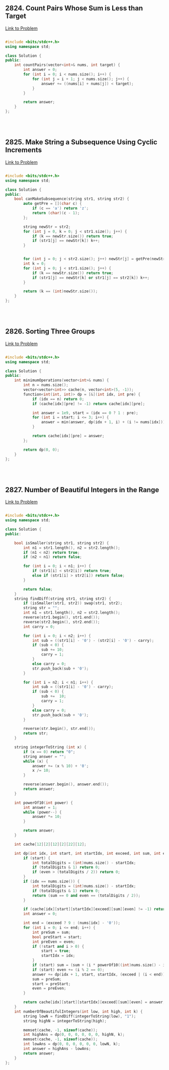 <h2>2824. Count Pairs Whose Sum is Less than Target </h2 >

[Link to Problem](https://leetcode.com/contest/biweekly-contest-111/problems/count-pairs-whose-sum-is-less-than-target/)

```c++

#include <bits/stdc++.h>
using namespace std;

class Solution {
public:
	int countPairs(vector<int>& nums, int target) {
		int answer = 0;
		for (int i = 0; i < nums.size(); i++) {
			for (int j = i + 1; j < nums.size(); j++) {
				answer += ((nums[i] + nums[j]) < target);
			}
		}

		return answer;
	}
};

```

<br>
<br>

<h2>2825. Make String a Subsequence Using Cyclic Increments </h2 >

[Link to Problem](https://leetcode.com/contest/biweekly-contest-111/problems/make-string-a-subsequence-using-cyclic-increments/)

```c++

#include <bits/stdc++.h>
using namespace std;

class Solution {
public:
	bool canMakeSubsequence(string str1, string str2) {
		auto getPre = [](char c) {
			if (c == 'a') return 'z';
			return (char)(c - 1);
		};

		string newStr = str2;
		for (int j = 0, k = 0; j < str1.size(); j++) {
			if (k == newStr.size()) return true;
			if (str1[j] == newStr[k]) k++;
		}


		for (int j = 0; j < str2.size(); j++) newStr[j] = getPre(newStr[j]);
		int k = 0;
		for (int j = 0; j < str1.size(); j++) {
			if (k == newStr.size()) return true;
			if (str1[j] == newStr[k] or str1[j] == str2[k]) k++;
		}

		return (k == (int)newStr.size());
	}
};

```

<br>
<br>

<h2>2826. Sorting Three Groups </h2>

[Link to Problem](https://leetcode.com/contest/biweekly-contest-111/problems/sorting-three-groups/)

```c++

#include <bits/stdc++.h>
using namespace std;

class Solution {
public:
	int minimumOperations(vector<int>& nums) {
		int n = nums.size();
		vector<vector<int>> cache(n, vector<int>(5, -1));
		function<int(int, int)> dp = [&](int idx, int pre) {
			if (idx == n) return 0;
			if (cache[idx][pre] != -1) return cache[idx][pre];

			int answer = 1e9, start = (idx == 0 ? 1 : pre);
			for (int i = start; i <= 3; i++) {
				answer = min(answer, dp(idx + 1, i) + (i != nums[idx]));
			}

			return cache[idx][pre] = answer;
		};

		return dp(0, 0);
	}
};

```

<br>
<br>

<h2>2827. Number of Beautiful Integers in the Range </h2>

[Link to Problem](https://leetcode.com/contest/biweekly-contest-111/problems/number-of-beautiful-integers-in-the-range/)

```c++

#include <bits/stdc++.h>
using namespace std;

class Solution {
public:

	bool isSmaller(string str1, string str2) {
		int n1 = str1.length(), n2 = str2.length();
		if (n1 < n2) return true;
		if (n2 < n1) return false;

		for (int i = 0; i < n1; i++) {
			if (str1[i] < str2[i]) return true;
			else if (str1[i] > str2[i]) return false;
		}

		return false;
	}
	string findDiff(string str1, string str2) {
		if (isSmaller(str1, str2)) swap(str1, str2);
		string str = "";
		int n1 = str1.length(), n2 = str2.length();
		reverse(str1.begin(), str1.end());
		reverse(str2.begin(), str2.end());
		int carry = 0;

		for (int i = 0; i < n2; i++) {
			int sub = ((str1[i] - '0') - (str2[i] - '0') - carry);
			if (sub < 0) {
				sub += 10;
				carry = 1;
			}
			else carry = 0;
			str.push_back(sub + '0');
		}

		for (int i = n2; i < n1; i++) {
			int sub = ((str1[i] - '0') - carry);
			if (sub < 0) {
				sub +=  10;
				carry = 1;
			}
			else carry = 0;
			str.push_back(sub + '0');
		}

		reverse(str.begin(), str.end());
		return str;
	}

	string integerToString (int x) {
		if (x == 0) return "0";
		string answer = "";
		while (x) {
			answer += (x % 10) + '0';
			x /= 10;
		}

		reverse(answer.begin(), answer.end());
		return answer;
	}

	int powerOf10(int power) {
		int answer = 1;
		while (power--) {
			answer *= 10;
		}

		return answer;
	}

	int cache[12][2][12][2][22][12];

	int dp(int idx, int start, int startIdx, int exceed, int sum, int even, string & nums, int k) {
		if (start) {
			int totalDigits = (int)nums.size() - startIdx;
			if (totalDigits & 1) return 0;
			if (even > (totalDigits / 2)) return 0;
		}
		if (idx == nums.size()) {
			int totalDigits = (int)nums.size() - startIdx;
			if (totalDigits & 1) return 0;
			return (sum == 0 and even == (totalDigits / 2));
		}

		if (cache[idx][start][startIdx][exceed][sum][even] != -1) return cache[idx][start][startIdx][exceed][sum][even];
		int answer = 0;

		int end = (exceed ? 9 : (nums[idx] - '0'));
		for (int i = 0; i <= end; i++) {
			int preSum = sum;
			bool preStart = start;
			int preEven = even;
			if (!start and i > 0) {
				start = true;
				startIdx = idx;
			}
			if (start) sum = (sum + (i * powerOf10((int)nums.size() - idx - 1))) % k;
			if (start) even += (i % 2 == 0);
			answer += dp(idx + 1, start, startIdx, (exceed | (i < end)), sum, even, nums, k);
			sum = preSum;
			start = preStart;
			even = preEven;
		}

		return cache[idx][start][startIdx][exceed][sum][even] = answer;
	}
	int numberOfBeautifulIntegers(int low, int high, int k) {
		string lowN = findDiff(integerToString(low), "1");
		string highN = integerToString(high);

		memset(cache, -1, sizeof(cache));
		int highAns = dp(0, 0, 0, 0, 0, 0, highN, k);
		memset(cache, -1, sizeof(cache));
		int lowAns = dp(0, 0, 0, 0, 0, 0, lowN, k);
		int answer = highAns - lowAns;
		return answer;
	}
};

```